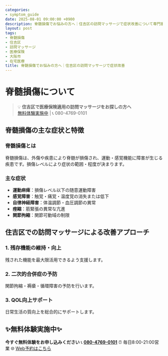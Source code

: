 ```yaml
---
categories:
- symptom_guide
date: 2025-08-01 09:00:00 +0900
description: 脊髄損傷でお悩みの方へ｜住吉区の訪問マッサージで症状改善について専門家が解説。脊髄損傷でお困りの住吉区の方へ、医療保険適用の訪問マッサージで症状改善をサポートします。
layout: post
tags:
- 脊髄損傷
- 住吉区
- 訪問マッサージ
- 医療保険
- 大阪市
- 在宅医療
title: 脊髄損傷でお悩みの方へ｜住吉区の訪問マッサージで症状改善
---
```



# 脊髄損傷について

> 💡 **住吉区で医療保険適用の訪問マッサージをお探しの方へ**  
> [無料体験実施中](https://peraichi.com/landing_pages/view/himawari-massage/) | 📞 080-4769-0101

## 脊髄損傷の主な症状と特徴

### 脊髄損傷とは
脊髄損傷は、外傷や疾患により脊髄が損傷され、運動・感覚機能に障害が生じる疾患です。損傷レベルにより症状の範囲・程度が決まります。

### 主な症状
- **運動麻痺**：損傷レベル以下の随意運動障害
- **感覚障害**：触覚・痛覚・温度覚の消失または低下
- **自律神経障害**：体温調節・血圧調節の異常
- **痙縮**：筋緊張の異常な亢進
- **関節拘縮**：関節可動域の制限

## 住吉区での訪問マッサージによる改善アプローチ

### 1. 残存機能の維持・向上
残された機能を最大限活用できるよう支援します。

### 2. 二次的合併症の予防
関節拘縮・褥瘡・循環障害の予防を行います。

### 3. QOL向上サポート
日常生活の質向上を総合的にサポートします。

## ✨無料体験実施中✨

**今すぐ無料体験をお申し込みください**
📞 **[080-4769-0101](tel:080-4769-0101)**
⏰ 毎日8:00-21:00営業
🌐 [Web予約はこちら](https://peraichi.com/landing_pages/view/himawari-massage/)
